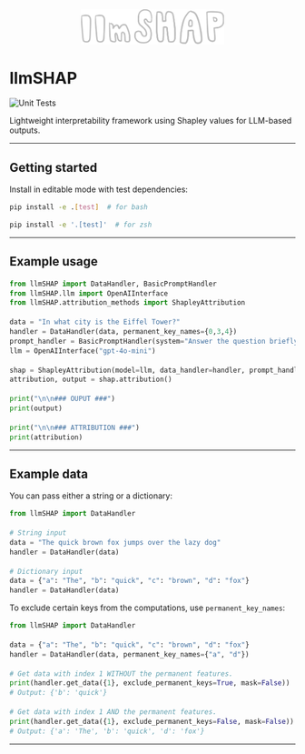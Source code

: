 <div align='center'>
    <picture>
        <source media="(prefers-color-scheme: light)" srcset="/docs/llmSHAP-logo-lightmode.png">
        <img alt="lighbench logo" src="/docs/llmSHAP-logo-darkmode.png" width="50%" height="50%">
    </picture>
</div>

# llmSHAP
![Unit Tests](https://github.com/filipnaudot/llmSHAP/actions/workflows/test.yml/badge.svg)

Lightweight interpretability framework using Shapley values for LLM-based outputs.

---

## Getting started

Install in editable mode with test dependencies:

```bash
pip install -e .[test]  # for bash
```
```bash
pip install -e '.[test]'  # for zsh
```

---

## Example usage

```python
from llmSHAP import DataHandler, BasicPromptHandler
from llmSHAP.llm import OpenAIInterface
from llmSHAP.attribution_methods import ShapleyAttribution

data = "In what city is the Eiffel Tower?"
handler = DataHandler(data, permanent_key_names={0,3,4})
prompt_handler = BasicPromptHandler(system="Answer the question briefly.")
llm = OpenAIInterface("gpt-4o-mini")

shap = ShapleyAttribution(model=llm, data_handler=handler, prompt_handler=prompt_handler, use_cache=True)
attribution, output = shap.attribution()

print("\n\n### OUPUT ###")
print(output)

print("\n\n### ATTRIBUTION ###")
print(attribution)
```

---

## Example data

You can pass either a string or a dictionary:

```python
from llmSHAP import DataHandler

# String input
data = "The quick brown fox jumps over the lazy dog"
handler = DataHandler(data)

# Dictionary input
data = {"a": "The", "b": "quick", "c": "brown", "d": "fox"}
handler = DataHandler(data)
```

To exclude certain keys from the computations, use `permanent_key_names`:
```python
from llmSHAP import DataHandler

data = {"a": "The", "b": "quick", "c": "brown", "d": "fox"}
handler = DataHandler(data, permanent_key_names={"a", "d"})

# Get data with index 1 WITHOUT the permanent features.
print(handler.get_data({1}, exclude_permanent_keys=True, mask=False))
# Output: {'b': 'quick'}

# Get data with index 1 AND the permanent features.
print(handler.get_data({1}, exclude_permanent_keys=False, mask=False))
# Output: {'a': 'The', 'b': 'quick', 'd': 'fox'}
```
---